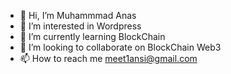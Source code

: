 - 👋 Hi, I’m Muhammmad Anas
- 👀 I’m interested in Wordpress
- 🌱 I’m currently learning BlockChain
- 💞️ I’m looking to collaborate on BlockChain Web3
- 📫 How to reach me meet1ansi@gmail.com

<!---
muhammadanas2/muhammadanas2 is a ✨ special ✨ repository because its `README.md` (this file) appears on your GitHub profile.
You can click the Preview link to take a look at your changes.
--->

